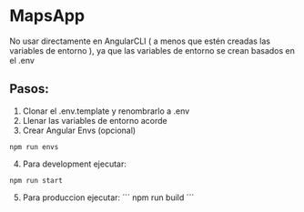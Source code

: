 # MapsApp
No usar directamente en AngularCLI ( a menos que estén creadas las variables de entorno ), ya que las variables de entorno se crean basados en el .env

## Pasos:

1. Clonar el .env.template y renombrarlo a .env
2. Llenar las variables de entorno acorde
3. Crear Angular Envs (opcional)

```
npm run envs
```

4. Para development ejecutar:
```
npm run start
```

5. Para produccion ejecutar:
´´´
npm run build
´´´
